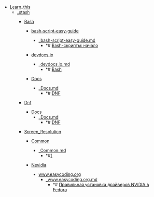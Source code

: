 - <a href = "E:\Node_projects\Node_Way\NBase\_Md\_Index\_Bash_Scripts\contaners\Learn_this\cat.Learn_this\dir.Learn_this.md">Learn_this</a>
    - <a href = "E:\Node_projects\Node_Way\NBase\_Md\_Index\_Bash_Scripts\contaners\Learn_this\_stash\cat._stash\dir._stash.md">_stash</a>
        - <a href = "E:\Node_projects\Node_Way\NBase\_Md\_Index\_Bash_Scripts\contaners\Learn_this\_stash\Bash\cat.Bash\dir.Bash.md">Bash</a>
            - <a href = "E:\Node_projects\Node_Way\NBase\_Md\_Index\_Bash_Scripts\contaners\Learn_this\_stash\Bash\bash-script-easy-guide\cat.bash-script-easy-guide\dir.bash-script-easy-guide.md">bash-script-easy-guide</a>
                - <a href = "E:\Node_projects\Node_Way\NBase\_Md\_Index\_Bash_Scripts\contaners\Learn_this\_stash\Bash\bash-script-easy-guide\_bash-script-easy-guide.md">_bash-script-easy-guide.md</a>
                    - *# [Bash-скрипты: начало](https://habr.com/ru/company/ruvds/blog/325522/)
            
            - <a href = "E:\Node_projects\Node_Way\NBase\_Md\_Index\_Bash_Scripts\contaners\Learn_this\_stash\Bash\devdocs.io\cat.devdocs.io\dir.devdocs.io.md">devdocs.io</a>
                - <a href = "E:\Node_projects\Node_Way\NBase\_Md\_Index\_Bash_Scripts\contaners\Learn_this\_stash\Bash\devdocs.io\_devdocs.io.md">_devdocs.io.md</a>
                    - *# [Bash](https://devdocs.io/bash/)
            
            - <a href = "E:\Node_projects\Node_Way\NBase\_Md\_Index\_Bash_Scripts\contaners\Learn_this\_stash\Bash\Docs\cat.Docs\dir.Docs.md">Docs</a>
                - <a href = "E:\Node_projects\Node_Way\NBase\_Md\_Index\_Bash_Scripts\contaners\Learn_this\_stash\Bash\Docs\_Docs.md">_Docs.md</a>
                    - *# [DNF](https://docs.fedoraproject.org/ru/fedora/rawhide/system-administrators-guide/package-management/DNF/)
            
        
        - <a href = "E:\Node_projects\Node_Way\NBase\_Md\_Index\_Bash_Scripts\contaners\Learn_this\_stash\Dnf\cat.Dnf\dir.Dnf.md">Dnf</a>
            - <a href = "E:\Node_projects\Node_Way\NBase\_Md\_Index\_Bash_Scripts\contaners\Learn_this\_stash\Dnf\Docs\cat.Docs\dir.Docs.md">Docs</a>
                - <a href = "E:\Node_projects\Node_Way\NBase\_Md\_Index\_Bash_Scripts\contaners\Learn_this\_stash\Dnf\Docs\_Docs.md">_Docs.md</a>
                    - *# [DNF](https://docs.fedoraproject.org/ru/fedora/rawhide/system-administrators-guide/package-management/DNF/)
            
        
        - <a href = "E:\Node_projects\Node_Way\NBase\_Md\_Index\_Bash_Scripts\contaners\Learn_this\_stash\Screen_Resolution\cat.Screen_Resolution\dir.Screen_Resolution.md">Screen_Resolution</a>
            - <a href = "E:\Node_projects\Node_Way\NBase\_Md\_Index\_Bash_Scripts\contaners\Learn_this\_stash\Screen_Resolution\Common\cat.Common\dir.Common.md">Common</a>
                - <a href = "E:\Node_projects\Node_Way\NBase\_Md\_Index\_Bash_Scripts\contaners\Learn_this\_stash\Screen_Resolution\Common\_Common.md">_Common.md</a>
                    - *#[1](https://www.linuxmint.com.ru/viewtopic.php?t=4183)
            
            - <a href = "E:\Node_projects\Node_Way\NBase\_Md\_Index\_Bash_Scripts\contaners\Learn_this\_stash\Screen_Resolution\Nevidia\cat.Nevidia\dir.Nevidia.md">Nevidia</a>
                - <a href = "E:\Node_projects\Node_Way\NBase\_Md\_Index\_Bash_Scripts\contaners\Learn_this\_stash\Screen_Resolution\Nevidia\www.easycoding.org\cat.www.easycoding.org\dir.www.easycoding.org.md">www.easycoding.org</a>
                    - <a href = "E:\Node_projects\Node_Way\NBase\_Md\_Index\_Bash_Scripts\contaners\Learn_this\_stash\Screen_Resolution\Nevidia\www.easycoding.org\_www.easycoding.org.md">_www.easycoding.org.md</a>
                        - *# [Правильная установка драйверов NVIDIA в Fedora](https://www.easycoding.org/2017/01/11/pravilnaya-ustanovka-drajverov-nvidia-v-fedora.html)
                
            
        
    
